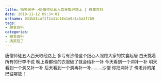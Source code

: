 ```yaml
---
title: 搞笑段子->唐僧师徒五人西天取经路上 | 糗事百科
date: 2019-11-12 09:34:01
urlname: 031b81caf2f2a31c18a1e9a1c5a2f7b9
tags: 
- 糗事百科
categories:
- 糗事百科
- 搞笑段子
---
```

唐僧师徒五人西天取经路上  多亏有沙僧这个细心人照顾大家的饮食起居   白天挑着所有的行李不说  晚上看都谁的衣服破了就会给补一补   今天看到一个洞补一补   明天看到一个洞又补一补  后天看到一个洞再补一补………沙僧  你把洞补了   俺老孙的尾巴往哪放！


